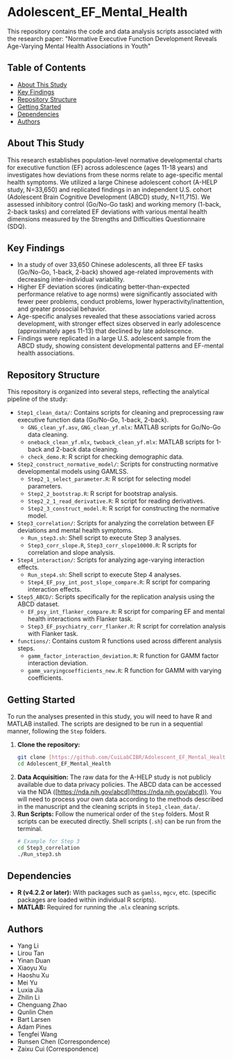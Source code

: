 # Adolescent_EF_Mental_Health

This repository contains the code and data analysis scripts associated with the research paper:
"Normative Executive Function Development Reveals Age-Varying Mental Health Associations in Youth" 

## Table of Contents

- [About This Study](#about-this-study)
- [Key Findings](#key-findings)
- [Repository Structure](#repository-structure)
- [Getting Started](#getting-started)
- [Dependencies](#dependencies)
- [Authors](#authors)

## About This Study

This research establishes population-level normative developmental charts for executive function (EF) across adolescence (ages 11-18 years) and investigates how deviations from these norms relate to age-specific mental health symptoms. We utilized a large Chinese adolescent cohort (A-HELP study, N=33,650) and replicated findings in an independent U.S. cohort (Adolescent Brain Cognitive Development (ABCD) study, N=11,715). We assessed inhibitory control (Go/No-Go task) and working memory (1-back, 2-back tasks) and correlated EF deviations with various mental health dimensions measured by the Strengths and Difficulties Questionnaire (SDQ).

## Key Findings

* In a study of over 33,650 Chinese adolescents, all three EF tasks (Go/No-Go, 1-back, 2-back) showed age-related improvements with decreasing inter-individual variability.
* Higher EF deviation scores (indicating better-than-expected performance relative to age norms) were significantly associated with fewer peer problems, conduct problems, lower hyperactivity/inattention, and greater prosocial behavior.
* Age-specific analyses revealed that these associations varied across development, with stronger effect sizes observed in early adolescence (approximately ages 11-13) that declined by late adolescence.
* Findings were replicated in a large U.S. adolescent sample from the ABCD study, showing consistent developmental patterns and EF-mental health associations.

## Repository Structure

This repository is organized into several steps, reflecting the analytical pipeline of the study:

* `Step1_clean_data/`: Contains scripts for cleaning and preprocessing raw executive function data (Go/No-Go, 1-back, 2-back).
  * `GNG_clean_yf.asv`, `GNG_clean_yf.mlx`: MATLAB scripts for Go/No-Go data cleaning.
  * `oneback_clean_yf.mlx`, `twoback_clean_yf.mlx`: MATLAB scripts for 1-back and 2-back data cleaning.
  * `check_demo.R`: R script for checking demographic data.
* `Step2_construct_normative_model/`: Scripts for constructing normative developmental models using GAMLSS.
  * `Step2_1_select_parameter.R`: R script for selecting model parameters.
  * `Step2_2_bootstrap.R`: R script for bootstrap analysis.
  * `Step2_2_1_read_derivative.R`: R script for reading derivatives.
  * `Step2_3_construct_model.R`: R script for constructing the normative model.
* `Step3_correlation/`: Scripts for analyzing the correlation between EF deviations and mental health symptoms.
  * `Run_step3.sh`: Shell script to execute Step 3 analyses.
  * `Step3_corr_slope.R`, `Step3_corr_slope10000.R`: R scripts for correlation and slope analysis.
* `Step4_interaction/`: Scripts for analyzing age-varying interaction effects.
  * `Run_step4.sh`: Shell script to execute Step 4 analyses.
  * `Step4_EF_psy_int_post_slope_compare.R`: R script for comparing interaction effects.
* `Step5_ABCD/`: Scripts specifically for the replication analysis using the ABCD dataset.
  * `EF_psy_int_flanker_compare.R`: R script for comparing EF and mental health interactions with Flanker task.
  * `Step3_EF_psychiatry_corr_flanker.R`: R script for correlation analysis with Flanker task.
* `functions/`: Contains custom R functions used across different analysis steps.
  * `gamm_factor_interaction_deviation.R`: R function for GAMM factor interaction deviation.
  * `gamm_varyingcoefficients_new.R`: R function for GAMM with varying coefficients.

## Getting Started

To run the analyses presented in this study, you will need to have R and MATLAB installed. The scripts are designed to be run in a sequential manner, following the `Step` folders.

1.  **Clone the repository:**
    ```bash
    git clone [https://github.com/CuiLabCIBR/Adolescent_EF_Mental_Health.git](https://github.com/CuiLabCIBR/Adolescent_EF_Mental_Health.git)
    cd Adolescent_EF_Mental_Health
    ```
2.  **Data Acquisition:** The raw data for the A-HELP study is not publicly available due to data privacy policies. The ABCD data can be accessed via the NDA ([https://nda.nih.gov/abcd](https://nda.nih.gov/abcd)). You will need to process your own data according to the methods described in the manuscript and the cleaning scripts in `Step1_clean_data/`.
3.  **Run Scripts:** Follow the numerical order of the `Step` folders. Most R scripts can be executed directly. Shell scripts (`.sh`) can be run from the terminal.
    ```bash
    # Example for Step 3
    cd Step3_correlation
    ./Run_step3.sh
    ```

## Dependencies

* **R (v4.2.2 or later):** With packages such as `gamlss`, `mgcv`, etc. (specific packages are loaded within individual R scripts).
* **MATLAB:** Required for running the `.mlx` cleaning scripts.

## Authors

* Yang Li
* Lirou Tan
* Yinan Duan
* Xiaoyu Xu
* Haoshu Xu
* Mei Yu
* Luxia Jia
* Zhilin Li
* Chenguang Zhao
* Qunlin Chen
* Bart Larsen
* Adam Pines
* Tengfei Wang
* Runsen Chen (Correspondence)
* Zaixu Cui (Correspondence)
